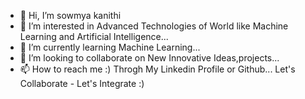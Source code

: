 - 👋 Hi, I’m sowmya kanithi
- 👀 I’m interested in Advanced Technologies of World like Machine Learning and Artificial Intelligence...
- 🌱 I’m currently learning Machine Learning...
- 💞️ I’m looking to collaborate on New Innovative Ideas,projects...
- 📫 How to reach me :) Throgh My Linkedin Profile <Sowmya Kanithi> or Github...
Let's Collaborate - Let's Integrate :)

